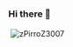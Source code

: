 ### Hi there 👋


<p>&nbsp;<img align="center" src="https://github-readme-stats.vercel.app/api?username=zPirroZ3007&show_icons=true&count_private=true" alt="zPirroZ3007" /></p>
